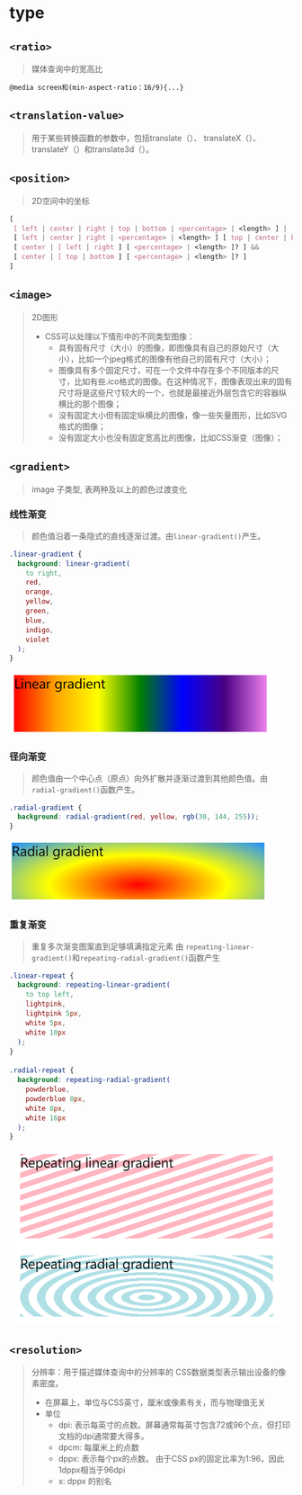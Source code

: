 # type

## `<ratio>`

> 媒体查询中的宽高比

`@media screen和(min-aspect-ratio：16/9){...}`

## `<translation-value>`

> 用于某些转换函数的参数中，包括translate（）、 translateX（）、 translateY（）和translate3d（）。

## `<position>`

> 2D空间中的坐标

```css
[
 [ left | center | right | top | bottom | <percentage> | <length> ] |
 [ left | center | right | <percentage> | <length> ] [ top | center | bottom | <percentage> | <length> ] |
 [ center | [ left | right ] [ <percentage> | <length> ]? ] &&
 [ center | [ top | bottom ] [ <percentage> | <length> ]? ]
]
```

## `<image>`

> 2D图形
>
> - CSS可以处理以下情形中的不同类型图像：
>   - 具有固有尺寸（大小）的图像，即图像具有自己的原始尺寸（大小），比如一个jpeg格式的图像有他自己的固有尺寸（大小）；
>   - 图像具有多个固定尺寸，可在一个文件中存在多个不同版本的尺寸，比如有些.ico格式的图像。在这种情况下，图像表现出来的固有尺寸将是这些尺寸较大的一个，也就是最接近外层包含它的容器纵横比的那个图像；
>   - 没有固定大小但有固定纵横比的图像，像一些矢量图形，比如SVG格式的图像；
>   - 没有固定大小也没有固定宽高比的图像，比如CSS渐变（图像）；

## `<gradient>`

> image 子类型, 表两种及以上的颜色过渡变化

### 线性渐变

> 颜色值沿着一条隐式的直线逐渐过渡。由`linear-gradient()`产生。

```css
.linear-gradient {
  background: linear-gradient(
    to right,
    red,
    orange,
    yellow,
    green,
    blue,
    indigo,
    violet
  );
}
```

![](/.assets/img/2022-01-18-17-07-40.png)

### 径向渐变

> 颜色值由一个中心点（原点）向外扩散并逐渐过渡到其他颜色值。由`radial-gradient()`函数产生。

```css
.radial-gradient {
  background: radial-gradient(red, yellow, rgb(30, 144, 255));
}
```

![](/.assets/img/2022-01-18-17-08-48.png)

### 重复渐变

> 重复多次渐变图案直到足够填满指定元素
> 由 `repeating-linear-gradient()`和`repeating-radial-gradient()`函数产生

```css
.linear-repeat {
  background: repeating-linear-gradient(
    to top left,
    lightpink,
    lightpink 5px,
    white 5px,
    white 10px
  );
}

.radial-repeat {
  background: repeating-radial-gradient(
    powderblue,
    powderblue 8px,
    white 8px,
    white 16px
  );
}
```

![](/.assets/img/2022-01-18-17-10-04.png)

## `<resolution>`

> 分辨率：用于描述媒体查询中的分辨率的<resolution> CSS数据类型表示输出设备的像素密度。
>
> - 在屏幕上，单位与CSS英寸，厘米或像素有关，而与物理值无关
> - 单位
>   - dpi: 表示每英寸的点数。屏幕通常每英寸包含72或96个点，但打印文档的dpi通常要大得多。
>   - dpcm: 每厘米上的点数
>   - dppx: 表示每个px的点数。 由于CSS px的固定比率为1:96，因此1dppx相当于96dpi
>   - x: dppx 的别名
